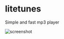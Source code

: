 litetunes
=========

Simple and fast mp3 player

![screenshot](https://raw.github.com/apauzies/litetunes/master/screenshot.png)

